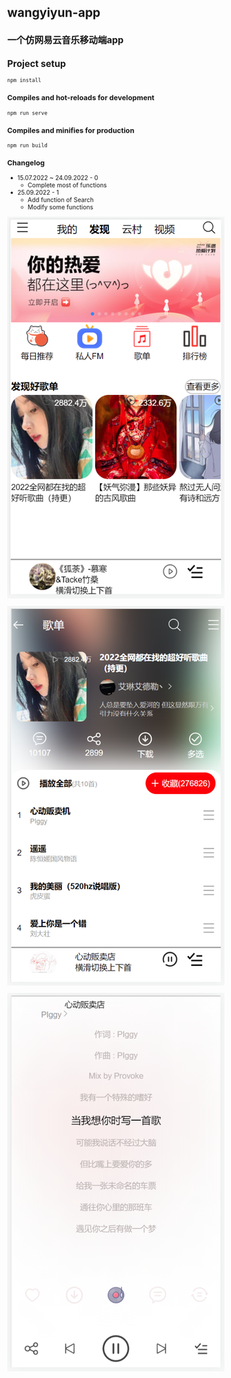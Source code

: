 # wangyiyun-app

## 一个仿网易云音乐移动端app

## Project setup

```
npm install
```

### Compiles and hot-reloads for development

```
npm run serve
```

### Compiles and minifies for production

```
npm run build
```

### Changelog

- 15.07.2022 ~ 24.09.2022 - 0
  - Complete most of functions
- 25.09.2022 - 1
  - Add function of Search
  - Modify some functions

![image-20220920180536108](photo/image-20220920180536108.png)

![image-20220920180721628](photo/image-20220920180721628.png)

![image-20220920180651075](photo/image-20220920180651075.png)
